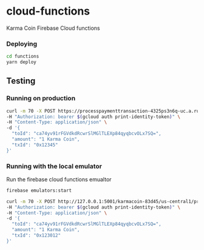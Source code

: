 # cloud-functions
Karma Coin Firebase Cloud functions 

### Deploying
```bash
cd functions
yarn deploy
```

## Testing 

### Running on production

```bash
curl -m 70 -X POST https://processpaymenttransaction-4325ps3n6q-uc.a.run.app \
-H "Authorization: bearer $(gcloud auth print-identity-token)" \
-H "Content-Type: application/json" \
-d '{
  "toId": "ca74yv91rFGVdkdRcwrSlMGlTLEXp84qyqbcvOLx7SQ=",
  "amount": "1 Karma Coin",
  "txId": "0x12345"
}'
```

### Running with the local emulator

Run the firebase cloud functions emualtor
```bash
firebase emulators:start
```

```bash
curl -m 70 -X POST http://127.0.0.1:5001/karmacoin-83d45/us-central1/processPaymentTransaction \
-H "Authorization: bearer $(gcloud auth print-identity-token)" \
-H "Content-Type: application/json" \
-d '{
  "toId": "ca74yv91rFGVdkdRcwrSlMGlTLEXp84qyqbcvOLx7SQ=",
  "amount": "1 Karma Coin",
  "txId": "0x123012"
}'
```